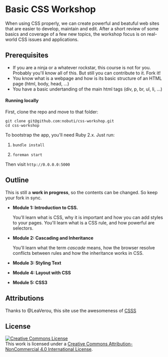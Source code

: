 # Basic CSS Workshop

When using CSS properly, we can create powerful and beatuful web sites that are easier to develop, maintain and edit. After a short review of some basics and coverage of a few new topics, the workshop focus is on real-world CSS issues and applications. 

## Prerequisites

- If you are a ninja or a whatever rockstar, this course is not for you. Probably you'll know all of this. But still you can contribute to it. Fork it!
- You know what is a webpage and how is its basic structure of an HTML page (html, body, head, ...)
- You have a basic undertanding of the main html tags (div, p, br, ul, li, ...)

#### Running locally

First, clone the repo and move to that folder:

```
git clone git@github.com:nobuti/css-workshop.git
cd css-workshop
```

To bootstrap the app, you'll need Ruby 2.x. Just run:

1. `bundle install`

2. `foreman start`

Then visit `http://0.0.0.0:5000`

## Outline

This is still a **work in progress**, so the contents can be changed. So keep your fork in sync.

- **Module 1: Introduction to CSS.**

  You'll learn what is CSS, why it is important and how you can add styles to your pages. You'll learn what is a CSS rule, and how powerful are selectors.

- **Module 2: Cascading and Inheritance**
  
  You'll learn what the term _cascade_ means, how the browser resolve conflicts between rules and how the inheritance works in CSS.

- **Module 3: Styling Text**
- **Module 4: Layout with CSS**
- **Module 5: CSS3**

## Attributions

Thanks to @LeaVerou, this site use the awesomeness of [CSSS](https://github.com/LeaVerou/csss)

## License

<a rel="license" href="http://creativecommons.org/licenses/by-nc/4.0/"><img alt="Creative Commons License" style="border-width:0" src="http://i.creativecommons.org/l/by-nc/4.0/88x31.png" /></a><br />This work is licensed under a <a rel="license" href="http://creativecommons.org/licenses/by-nc/4.0/">Creative Commons Attribution-NonCommercial 4.0 International License</a>.